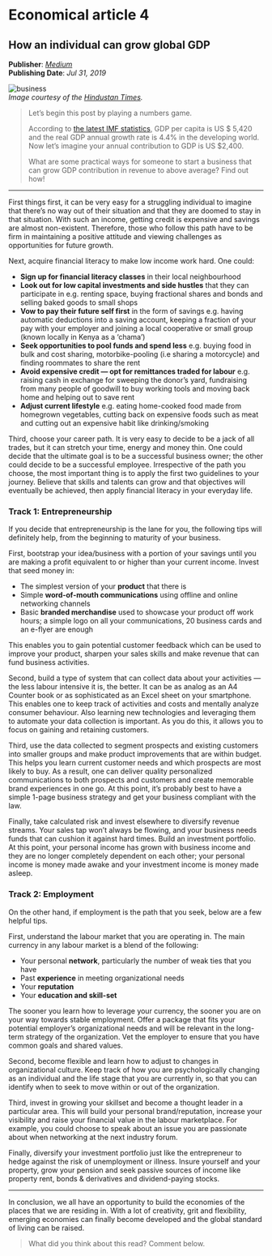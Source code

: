 # Economical article 4

## How an individual can grow global GDP

**Publisher**: [*Medium*](https://medium.com/@ceethinwa/how-an-individual-can-grow-global-gdp-1b75ac2ca9) <br>
**Publishing Date**: *Jul 31, 2019*

![business](../images/globalGDP.jpeg) <br>
*Image courtesy of the [Hindustan Times](https://www.hindustantimes.com/rf/image_size_960x540/HT/p2/2018/09/11/Pictures/growth-base-year-economics_1dee5f14-b5ef-11e8-bbaf-ff4d73ce44e3.jpg).*

>Let’s begin this post by playing a numbers game.
> 
> According to
>[the latest IMF statistics](https://www.imf.org/external/datamapper/datasets/WEO/1), GDP 
>per capita is US \$ 5,420 and the real GDP annual growth rate is 4.4% in the developing world. Now let’s imagine your 
>annual contribution to GDP is US \$2,400.
>
>What are some practical ways for someone to start a business that can grow GDP contribution in revenue to above average?
>Find out how!

****

First things first, it can be very easy for a struggling individual to imagine that there’s no way out of their situation
and that they are doomed to stay in that situation. With such an income, getting credit is expensive and savings are
almost non-existent. Therefore, those who follow this path have to be firm in maintaining a positive attitude and viewing
challenges as opportunities for future growth.

Next, acquire financial literacy to make low income work hard. One could:

* **Sign up for financial literacy classes** in their local neighbourhood
* **Look out for low capital investments and side hustles** that they can participate in e.g. renting space, buying fractional shares and bonds and selling baked goods to small shops
* **Vow to pay their future self first** in the form of savings e.g. having automatic deductions into a saving account, keeping a fraction of your pay with your employer and joining a local cooperative or small group (known locally in Kenya as a ‘chama’)
* **Seek opportunities to pool funds and spend less** e.g. buying food in bulk and cost sharing, motorbike-pooling (i.e sharing a motorcycle) and finding roommates to share the rent
* **Avoid expensive credit — opt for remittances traded for labour** e.g. raising cash in exchange for sweeping the donor’s yard, fundraising from many people of goodwill to buy working tools and moving back home and helping out to save rent
* **Adjust current lifestyle** e.g. eating home-cooked food made from homegrown vegetables, cutting back on expensive foods such as meat and cutting out an expensive habit like drinking/smoking

Third, choose your career path. It is very easy to decide to be a jack of all trades, but it can stretch your time, energy
and money thin. One could decide that the ultimate goal is to be a successful business owner; the other could decide to be
a successful employee. Irrespective of the path you choose, the most important thing is to apply the first two guidelines
to your journey. Believe that skills and talents can grow and that objectives will eventually be achieved, then apply
financial literacy in your everyday life.

### Track 1: Entrepreneurship

If you decide that entrepreneurship is the lane for you, the following tips will definitely help, from the beginning to
maturity of your business.

First, bootstrap your idea/business with a portion of your savings until you are making a profit equivalent to or higher
than your current income. Invest that seed money in:

* The simplest version of your **product** that there is
* Simple **word-of-mouth communications** using offline and online networking channels
* Basic **branded merchandise** used to showcase your product off work hours; a simple logo on all your communications, 20 business cards and an e-flyer are enough

This enables you to gain potential customer feedback which can be used to improve your product, sharpen your sales skills
and make revenue that can fund business activities.

Second, build a type of system that can collect data about your activities — the less labour intensive it is, the better.
It can be as analog as an A4 Counter book or as sophisticated as an Excel sheet on your smartphone. This enables one to
keep track of activities and costs and mentally analyze consumer behaviour. Also learning new technologies and leveraging
them to automate your data collection is important. As you do this, it allows you to focus on gaining and retaining customers.

Third, use the data collected to segment prospects and existing customers into smaller groups and make product improvements
that are within budget. This helps you learn current customer needs and which prospects are most likely to buy. As a result,
one can deliver quality personalized communications to both prospects and customers and create memorable brand experiences
in one go. At this point, it’s probably best to have a simple 1-page business strategy and get your business compliant
with the law.

Finally, take calculated risk and invest elsewhere to diversify revenue streams. Your sales tap won’t always be flowing,
and your business needs funds that can cushion it against hard times. Build an investment portfolio. At this point, your
personal income has grown with business income and they are no longer completely dependent on each other; your personal
income is money made awake and your investment income is money made asleep.

### Track 2: Employment

On the other hand, if employment is the path that you seek, below are a few helpful tips.

First, understand the labour market that you are operating in. The main currency in any labour market is a blend of the following:

* Your personal **network**, particularly the number of weak ties that you have
* Past **experience** in meeting organizational needs
* Your **reputation**
* Your **education and skill-set**

The sooner you learn how to leverage your currency, the sooner you are on your way towards stable employment. Offer a
package that fits your potential employer’s organizational needs and will be relevant in the long-term strategy of the
organization. Vet the employer to ensure that you have common goals and shared values.

Second, become flexible and learn how to adjust to changes in organizational culture. Keep track of how you are psychologically
changing as an individual and the life stage that you are currently in, so that you can identify when to seek to move
within or out of the organization.

Third, invest in growing your skillset and become a thought leader in a particular area. This will build your personal
brand/reputation, increase your visibility and raise your financial value in the labour marketplace. For example, you could
choose to speak about an issue you are passionate about when networking at the next industry forum.

Finally, diversify your investment portfolio just like the entrepreneur to hedge against the risk of unemployment or illness.
Insure yourself and your property, grow your pension and seek passive sources of income like property rent, bonds & derivatives
and dividend-paying stocks.

****

In conclusion, we all have an opportunity to build the economies of the places that we are residing in. With a lot of
creativity, grit and flexibility, emerging economies can finally become developed and the global standard of living can
be raised.

>What did you think about this read? Comment below.

